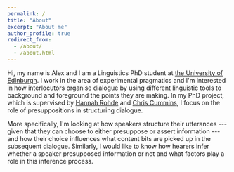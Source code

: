 ```yaml
---
permalink: /
title: "About"
excerpt: "About me"
author_profile: true
redirect_from: 
  - /about/
  - /about.html
---
```

Hi, my name is Alex and I am a Linguistics PhD student at [the University of Edinburgh](https://www.ed.ac.uk/). I work in the area of experimental pragmatics and I'm interested in how interlocutors organise dialogue by using different linguistic tools to background and foreground the points they are making. In my PhD project, which is supervised by [Hannah Rohde](http://www.lel.ed.ac.uk/~hrohde/index.html) and [Chris Cummins](http://www.crcummins.com/), I focus on the role of presuppositions in structuring dialogue.

More specifically, I'm looking at how speakers structure their utterances --- given that they can choose to either presuppose or assert information --- and how their choice influences what content bits are picked up in the subsequent dialogue. Similarly, I would like to know how hearers infer whether a speaker presupposed information or not and what factors play a role in this inference process.
